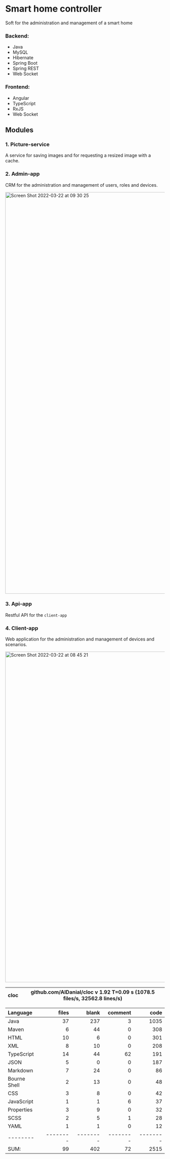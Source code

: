 # Smart home controller
Soft for the administration and management of a smart home

### Backend:
- Java
- MySQL
- Hibernate
- Spring Boot
- Spring REST
- Web Socket

### Frontend:
- Angular
- TypeScript
- RxJS
- Web Socket

## Modules
### 1. Picture-service
A service for saving images and for requesting a resized image with a cache.

### 2. Admin-app
CRM for the administration and management of users, roles and devices.

<img width="1270" alt="Screen Shot 2022-03-22 at 09 30 25" src="https://user-images.githubusercontent.com/38041284/159421360-8f993e36-1305-4895-a764-db32ee4a5178.png">

### 3. Api-app
Restful API for the `client-app`

### 4. Client-app
Web application for the administration and management of devices and scenarios.

<img width="1046" alt="Screen Shot 2022-03-22 at 08 45 21" src="https://user-images.githubusercontent.com/38041284/159416729-841cbd4a-a99e-4a2c-a35a-ecaf56f3e2aa.png">

cloc|github.com/AlDanial/cloc v 1.92  T=0.09 s (1078.5 files/s, 32562.8 lines/s)
--- | ---

Language|files|blank|comment|code
:-------|-------:|-------:|-------:|-------:
Java|37|237|3|1035
Maven|6|44|0|308
HTML|10|6|0|301
XML|8|10|0|208
TypeScript|14|44|62|191
JSON|5|0|0|187
Markdown|7|24|0|86
Bourne Shell|2|13|0|48
CSS|3|8|0|42
JavaScript|1|1|6|37
Properties|3|9|0|32
SCSS|2|5|1|28
YAML|1|1|0|12
--------|--------|--------|--------|--------
SUM:|99|402|72|2515
